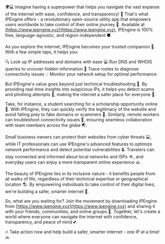 🌍💻 Imagine having a superpower that helps you navigate the vast expanse of the internet with ease, confidence, and transparency! 🚀 That's what IPEngine offers - a revolutionary open-source utility app that empowers users worldwide to take control of their online journey 💪. Available at [https://www.ipengine.xyz](https://www.ipengine.xyz), IPEngine is 100% free, language-agnostic, and region-independent 🛡️.

As you explore the internet, IPEngine becomes your trusted companion 🤝. With a few simple taps, it helps you:

🔍 Look up IP addresses and domains with ease
💻 Run DNS and WHOIS queries to uncover hidden information
📍 Trace routes to diagnose connectivity issues
💡 Monitor your network setup for optimal performance

But IPEngine's value goes beyond just technical troubleshooting 🤖. By providing real-time insights into suspicious IPs, it helps you detect scams and phishing attempts 👀, making the internet a safer place for everyone 🌟.

Take, for instance, a student searching for a scholarship opportunity online 💸. With IPEngine, they can quickly verify the legitimacy of the website and avoid falling prey to fake domains or scammers 🚫. Similarly, remote workers can troubleshoot connectivity issues 🔧, ensuring seamless collaboration with team members across the globe 🌏.

Small business owners can protect their websites from cyber threats 💻, while IT professionals can use IPEngine's advanced features to optimize network performance and detect potential vulnerabilities 🔒. Travelers can stay connected and informed about local networks and ISPs ☀️, and everyday users can enjoy a more transparent online experience 📊.

The beauty of IPEngine lies in its inclusive nature - it benefits people from all walks of life, regardless of their technical expertise or geographical location 🌎. By empowering individuals to take control of their digital lives, we're building a safer, smarter internet 🚀.

So, what are you waiting for? Join the movement by downloading IPEngine from [https://www.ipengine.xyz](https://www.ipengine.xyz) and sharing it with your friends, communities, and online groups 🤩. Together, let's create a world where everyone can navigate the internet with confidence, transparency, and peace of mind 💕.

🔥 Take action now and help build a safer, smarter internet - one IP at a time! 🔜